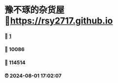 # 豫不琢的杂货屋 :link:https://rsy2717.github.io 
### :page_facing_up: [1](https://rsy2717.github.io/tag.html) 
### :speech_balloon: 10086 
### :hibiscus: 114514 
### :alarm_clock: 2024-08-01 17:02:07 

